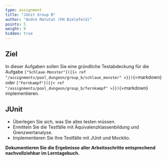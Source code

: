 ```yaml
---
type: assignment
title: "JUnit Group B"
author: "André Matutat (FH Bielefeld)"
points: 5
weight: 9
hidden: true
---
```


## Ziel

In dieser Aufgaben sollen Sie eine gründliche Testabdeckung für die Aufgabe `["Schlaue-Monster"]({{< ref "/assignments/pool_dungeon/group_b/schlaue_monster" >}})`{=markdown} oder `["Fernkampf"]({{< ref "/assignments/pool_dungeon/group_b/fernkampf" >}})`{=markdown} implementieren.

## JUnit

- Überlegen Sie sich, was Sie alles testen müssen.
- Ermitteln Sie die Testfälle mit Äquivalenzklassenbildung und Grenzwertanalyse.
- Implementieren Sie Ihre Testfälle mit JUnit und Mockito.

**Dokumentieren Sie die Ergebnisse aller Arbeitsschritte entsprechend nachvollziehbar im Lerntagebuch.**
